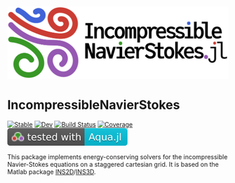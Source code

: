 ![Logo](docs/src/assets/logo_text_dots.png)

# IncompressibleNavierStokes

[![Stable](https://img.shields.io/badge/docs-stable-blue.svg)](https://agdestein.github.io/IncompressibleNavierStokes.jl/stable)
[![Dev](https://img.shields.io/badge/docs-dev-blue.svg)](https://agdestein.github.io/IncompressibleNavierStokes.jl/dev)
[![Build Status](https://github.com/agdestein/IncompressibleNavierStokes.jl/workflows/CI/badge.svg)](https://github.com/agdestein/IncompressibleNavierStokes.jl/actions)
[![Coverage](https://codecov.io/gh/agdestein/IncompressibleNavierStokes.jl/branch/master/graph/badge.svg)](https://codecov.io/gh/agdestein/IncompressibleNavierStokes.jl)
[![Aqua QA](https://raw.githubusercontent.com/JuliaTesting/Aqua.jl/master/badge.svg)](https://github.com/JuliaTesting/Aqua.jl)

This package implements energy-conserving solvers for the incompressible Navier-Stokes
equations on a staggered cartesian grid. It is based on the Matlab package
[INS2D](https://github.com/bsanderse/INS2D)/[INS3D](https://github.com/bsanderse/INS3D).
